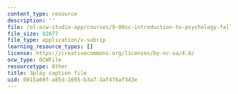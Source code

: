 ```yaml
---
content_type: resource
description: ''
file: /ol-ocw-studio-app/courses/9-00sc-introduction-to-psychology-fall-2011/0015a60fa85d1695b3a73af476af343e_SXzdOK_J-xE.srt
file_size: 92677
file_type: application/x-subrip
learning_resource_types: []
license: https://creativecommons.org/licenses/by-nc-sa/4.0/
ocw_type: OCWFile
resourcetype: Other
title: 3play caption file
uid: 0015a60f-a85d-1695-b3a7-3af476af343e
---
```


